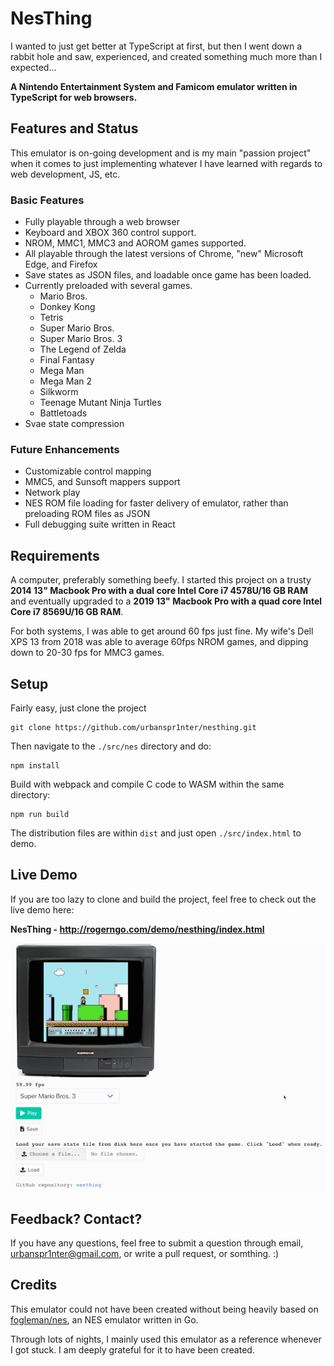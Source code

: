 # NesThing

I wanted to just get better at TypeScript at first, but then I went down a rabbit hole and saw, experienced, and created something much more than I expected...

**A Nintendo Entertainment System and Famicom emulator written in TypeScript for web browsers.**



## Features and Status

This emulator is on-going development and is my main "passion project" when it comes to just implementing whatever I have learned with regards to web development, JS, etc. 

### Basic Features

* Fully playable through a web browser
* Keyboard and XBOX 360 control support. 
* NROM, MMC1, MMC3 and AOROM games supported.
* All playable through the latest versions of Chrome, "new" Microsoft Edge, and Firefox
* Save states as JSON files, and loadable once game has been loaded.
* Currently preloaded with several games.
  * Mario Bros.
  * Donkey Kong
  * Tetris
  * Super Mario Bros.
  * Super Mario Bros. 3
  * The Legend of Zelda
  * Final Fantasy
  * Mega Man
  * Mega Man 2
  * Silkworm
  * Teenage Mutant Ninja Turtles
  * Battletoads
* Svae state compression

### Future Enhancements

* Customizable control mapping
* MMC5, and Sunsoft mappers support
* Network play
* NES ROM file loading for faster delivery of emulator, rather than preloading ROM files as JSON
* Full debugging suite written in React


## Requirements

A computer, preferably something beefy. I started this project on a trusty **2014 13" Macbook Pro with a dual core Intel Core i7 4578U/16 GB RAM** and eventually upgraded to a **2019 13" Macbook Pro with a quad core Intel Core i7 8569U/16 GB RAM**.

For both systems, I was able to get around 60 fps just fine. My wife's Dell XPS 13 from 2018 was able to average 60fps NROM games, and dipping down to 20-30 fps for MMC3 games.



## Setup

Fairly easy, just clone the project

```
git clone https://github.com/urbanspr1nter/nesthing.git
```

Then navigate to the `./src/nes` directory and do:

```
npm install
```

Build with webpack and compile C code to WASM within the same directory:

```
npm run build
```

The distribution files are within `dist` and just open `./src/index.html` to demo.


## Live Demo

If you are too lazy to clone and build the project, feel free to check out the live demo here:



**NesThing - http://rogerngo.com/demo/nesthing/index.html**

![Emulator Demo](./assets/demo.gif)



## Feedback? Contact?

If you have any questions, feel free to submit a question through email, urbanspr1nter@gmail.com, or write a pull request, or somthing. :)



## Credits

This emulator could not have been created without being heavily based on [fogleman/nes](https://github.com/fogleman/nes), an NES emulator written in Go. 

Through lots of nights, I mainly used this emulator as a reference whenever I got stuck. I am deeply grateful for it to have been created.